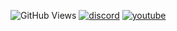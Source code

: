 ![GitHub Views](https://komarev.com/ghpvc/?username=benny70&color=1b1f23)
[![discord](https://img.shields.io/badge/BennyLeaks-Join!-7289db.svg?logo=discord&logoWidth=20)](https://discord.gg/R3fHCrYf5C)
[![youtube](https://img.shields.io/badge/YouTube-Subcribe-D0312D.svg?logo=youtube&logoWidth=20)](https://www.youtube.com/channel/UCYui7Fv5PyMohyeznTaITMQ)
